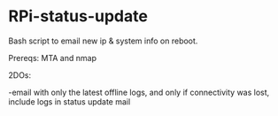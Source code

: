 RPi-status-update
=================

Bash script to email new ip &amp; system info on reboot.

Prereqs: MTA and nmap

2DOs:

-email with only the latest offline logs, and only if connectivity was lost, include logs in status update mail


